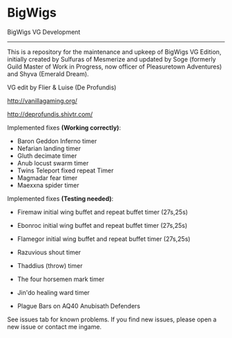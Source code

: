 BigWigs
========

BigWigs VG Development
___________________________

This is a repository for the maintenance and upkeep of BigWigs VG Edition, initially created by Sulfuras of Mesmerize and updated by Soge (formerly Guild Master of Work in Progress, now officer of Pleasuretown Adventures) and Shyva (Emerald Dream).

VG edit by Flier & Luise (De Profundis)

http://vanillagaming.org/

http://deprofundis.shivtr.com/


Implemented fixes **(Working correctly)**:

- Baron Geddon Inferno timer
- Nefarian landing timer
- Gluth decimate timer
- Anub locust swarm timer
- Twins Teleport fixed repeat Timer
- Magmadar fear timer
- Maexxna spider timer

Implemented fixes **(Testing needed)**:

- Firemaw initial wing buffet and repeat buffet timer (27s,25s)
- Ebonroc initial wing buffet and repeat buffet timer (27s,25s)
- Flamegor initial wing buffet and repeat buffet timer (27s,25s)

- Razuvious shout timer
- Thaddius (throw) timer
- The four horsemen mark timer
- Jin'do healing ward timer
- Plague Bars on AQ40 Anubisath Defenders

See issues tab for known problems. If you find new issues, please open a new issue or contact me ingame.

